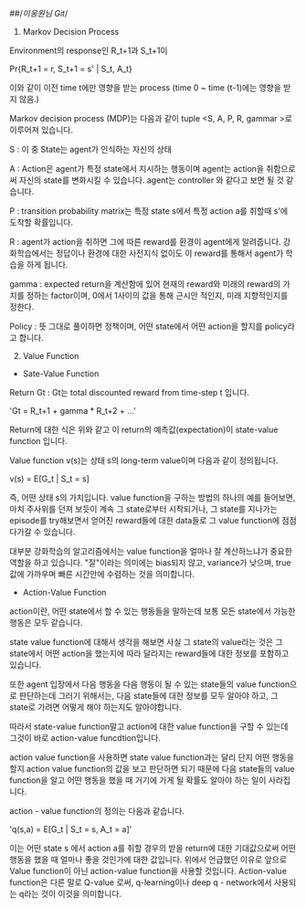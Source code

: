 ##/*이웅원님 Git*/

1. Markov Decision Process

Environment의 response인 R_t+1과 S_t+1이

Pr{R_t+1 = r, S_t+1 = s' | S_t, A_t}

이와 같이 이전 time t에만 영향을 받는 process
(time 0 ~ time (t-1)에는 영향을 받지 않음.)

Markov decision process (MDP)는 다음과 같이 tuple <S, A, P, R, gammar >로 이루어져 있습니다.

S : 이 중 State는 agent가 인식하는 자신의 상태

A : Action은 agent가 특정 state에서 지시하는 행동이며
agent는 action을 취함으로써 자신의 state를 변화시킬 수 있습니다. agent는 controller
와 같다고 보면 될 것 같습니다.

P : transition probability matrix는 특정 state s에서 특정 action a를 취할때 s'에
도착할 확률입니다.

R : agent가 action을 취하면 그에 따른 reward를 환경이 agent에게 알려줍니다.
강화학습에서는 정답이나 환경에 대한 사전지식 없이도 이 reward를 통해서 agent가
학습을 하게 됩니다.

gamma : expected return을 계산함에 있어 현재의 reward와 미래의 reward의 가치를
정하는 factor이며, 0에서 1사이의 값을 통해 근시안 적인지, 미래 지향적인지를 정한다.

Policy : 뜻 그대로 풀이하면 정책이며, 어떤 state에서 어떤 action을 할지를 policy라고
합니다.

2. Value Function

  - Sate-Value Function

Return Gt : Gt는 total discounted reward from time-step t 입니다.

'Gt = R_t+1 + gamma * R_t+2 + ...'

Return에 대한 식은 위와 같고 이 return의 예측값(expectation)이
state-value function 입니다.

Value function v(s)는 상태 s의 long-term value이며 다음과 같이 정의됩니다.

v(s) = E[G_t | S_t = s]

즉, 어떤 상태 s의 가치입니다. value function을 구하는 방법의 하나의 예를 들어보면,
마치 주사위를 던져 보듯이 계속 그 state로부터 시작되거나, 그 state를 지나가는 episode를
try해보면서 얻어진 reward들에 대한 data들로 그 value function에 점점 다가갈 수 있습니다.

대부분 강화학습의 알고리즘에서는 value function을 얼마나 잘 계산하느냐가 중요한 역할을
하고 있습니다.
"잘"이라는 의미에는 bias되지 않고, variance가 낮으며, true값에 가까우며 빠른 시간안에
수렴하는 것을 의미합니다.


  - Action-Value Function

action이란, 어떤 state에서 할 수 있는 행동들을 말하는데 보통 모든 state에서 가능한
행동은 모두 같습니다.

state value function에 대해서 생각을 해보면 사실 그 state의 value라는 것은 그 state에서
어떤 action을 했는지에 따라 달라지는 reward들에 대한 정보를 포함하고 있습니다.

또한 agent 입장에서 다음 행동을 다음 행동이 될 수 있는 state들의
value function으로 판단하는데 그러기 위해서는, 다음 state들에 대한 정보를 모두 알아야 하고,
그 state로 가려면 어떻게 해야 하는지도 알아야합니다.

따라서 state-value function말고 action에 대한 value function을 구할 수 있는데 그것이 바로
action-value funcdtion입니다.

action value function을 사용하면 state value function과는 달리 단지 어떤 행동을 할지
action value function의 값을 보고 판단하면 되기 때문에 다음 state들의 value function을 알고
어떤 행동을 했을 때 거기에 가게 될 확률도 알아야 하는 일이 사라집니다.

action - value function의 정의는 다음과 같습니다.

'q(s,a) = E[G_t | S_t = s, A_t = a]'

이는 어떤 state s 에서 action a를 취할 경우의 받을 return에 대한 기대값으로써 어떤
행동을 했을 때 얼마나 좋을 것인가에 대한 값입니다.
위에서 언급했던 이유로 앞으로 Value function이 아닌 action-value function을 사용할 것입니다.
Action-value function은 다른 말로 Q-value 로써, q-learning이나 deep q - network에서 사용되는
q라는 것이 이것을 의미합니다.
